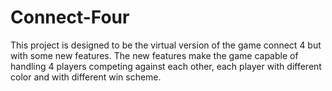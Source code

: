 # Connect-Four
This project is designed to be the virtual version of the game connect 4 but with some new features. The new features make the game capable of handling 4 players competing against each other, each player with different color and with different win scheme. 
